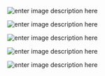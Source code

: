 
![enter image description here](https://www.salika.co/wp-content/uploads/2019/02/dry-port-thai.jpg)

![enter image description here](https://www.salika.co/wp-content/uploads/2020/02/expropriation-of-land-to-build-a-high-speed-train-connecting-3-airports-0-1068x561.jpg)

![enter image description here](https://www.thairath.co.th/media/dFQROr7oWzulq5FZXCF8q3RVnPYg0yhj1GyXtMIrDRQyhVCGFC5h4x34PehtT40Trrn.webp)

![enter image description here](https://miro.medium.com/max/1000/1*T8nEBhjCOHI6bo9qP36l1g.jpeg)

![enter image description here](https://file4.batdongsan.com.vn/2019/06/24/akCJKkFO/20190624160214-0be7.jpg)




<!--stackedit_data:
eyJoaXN0b3J5IjpbMTI4NjI2NDAzNCwtNTAzNDQ1NDE1LDExND
QxMTYyNDhdfQ==
-->